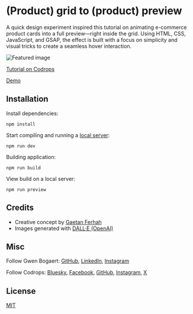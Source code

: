 # (Product) grid to (product) preview

A quick design experiment inspired this tutorial on animating e-commerce product cards into a full preview—right inside the grid. Using HTML, CSS, JavaScript, and GSAP, the effect is built with a focus on simplicity and visual tricks to create a seamless hover interaction.

![Featured image](https://tympanus.net/codrops/wp-content/uploads/2025/05/ecommerce-product-grid-cover.jpg)

[Tutorial on Codrops](https://tympanus.net/codrops/?p=93410)

[Demo](https://tympanus.net/Tutorials/GridToFullPreview/)

## Installation

Install dependencies:

```
npm install
```

Start compiling and running a [local server](https://developer.mozilla.org/en-US/docs/Learn/Common_questions/Tools_and_setup/set_up_a_local_testing_server):

```
npm run dev
```

Building application:

```
npm run build
```

View build on a local server:

```
npm run preview
```

## Credits

- Creative concept by [Gaetan Ferhah](https://gaetanferhah.com/)
- Images generated with [DALL·E (OpenAI)](https://openai.com/index/dall-e/)

## Misc

Follow Gwen Bogaert: [GitHub](https://github.com/gwen-bo), [LinkedIn](https://www.linkedin.com/in/gwen-bogaert-b9b5b910a/), [Instagram](https://www.instagram.com/bogaertgwen/)

Follow Codrops: [Bluesky](https://bsky.app/profile/codrops.bsky.social), [Facebook](http://www.facebook.com/codrops), [GitHub](https://github.com/codrops), [Instagram](https://www.instagram.com/codropsss/), [X](http://www.x.com/codrops)

## License

[MIT](LICENSE)
